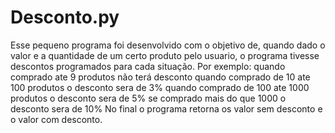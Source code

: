 # Desconto.py
Esse pequeno programa foi desenvolvido com o objetivo de, quando dado o valor e a quantidade de um certo produto pelo usuario,
o programa tivesse descontos programados para cada situação. 
Por exemplo:
quando comprado ate 9 produtos não terá desconto
quando comprado de 10 ate 100 produtos o desconto sera de 3%
quando comprado de 100 ate 1000 produtos o desconto sera de 5%
se comprado mais do que 1000 o desconto sera de 10%
No final o programa retorna os valor sem desconto e o valor com desconto.
